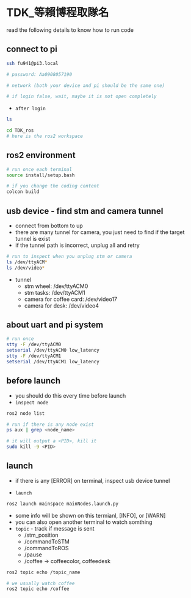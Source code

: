 # TDK_等賴博程取隊名

read the following details to know how to run code

## connect to pi

```bash
ssh fu941@pi3.local

# password: Aa0908057190

# network (both your device and pi should be the same one)

# if login false, wait, maybe it is not open completely
```

- `after login`
```bash
ls

cd TDK_ros
# here is the ros2 workspace
```

## ros2 environment

```bash
# run once each terminal
source install/setup.bash

# if you change the coding content
colcon build 
```

## usb device - find stm and camera tunnel
- connect from bottom to up
- there are many tunnel for camera, you just need to find if the target tunnel is exist
- if the tunnel path is incorrect, unplug all and retry

```bash
# run to inspect when you unplug stm or camera
ls /dev/ttyACM*
ls /dev/video*
```
- tunnel 
  - stm wheel: /dev/ttyACM0
  - stm tasks: /dev/ttyACM1
  - camera for coffee card: /dev/video17
  - camera for desk: /dev/video4

## about uart and pi system

```bash
# run once
stty -F /dev/ttyACM0
setserial /dev/ttyACM0 low_latency
stty -F /dev/ttyACM1
setserial /dev/ttyACM1 low_latency
```
## before launch

- you should do this every time before launch
- `inspect node`
```bash
ros2 node list

# run if there is any node exist
ps aux | grep <node_name>

# it will output a <PID>, kill it
sudo kill -9 <PID>
```

## launch

- if there is any [ERROR] on terminal, inspect usb device tunnel

- `launch`
```bash
ros2 launch mainspace mainNodes.launch.py
```
- some info will be shown on this termianl, [INFO], or [WARN] 
- you can also open another terminal to watch somthing
- `topic` - track if message is sent
    - /stm_position
    - /commandToSTM
    - /commandToROS
    - /pause
    - /coffee  -> coffeecolor, coffeedesk
```bash
ros2 topic echo /topic_name

# we usually watch coffee
ros2 topic echo /coffee
```


